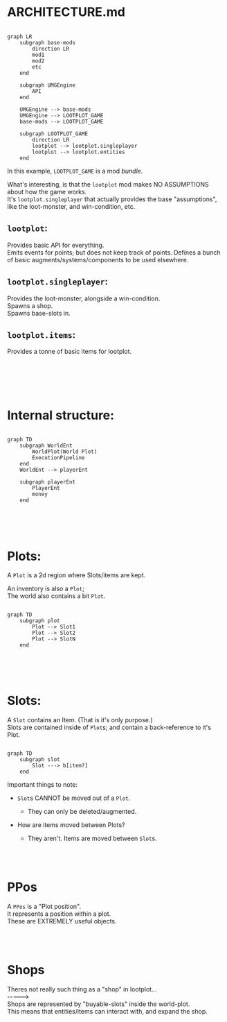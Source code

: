 

# ARCHITECTURE.md

```mermaid

graph LR
    subgraph base-mods
        direction LR
        mod1
        mod2
        etc
    end

    subgraph UMGEngine
        API
    end

    UMGEngine --> base-mods
    UMGEngine --> LOOTPLOT_GAME
    base-mods --> LOOTPLOT_GAME

    subgraph LOOTPLOT_GAME
        direction LR
        lootplot --> lootplot.singleplayer
        lootplot --> lootplot.entities
    end
```
In this example, `LOOTPLOT_GAME` is a mod *bundle.*

What's interesting, is that the `lootplot` mod makes NO ASSUMPTIONS about how the game works.<br/>
It's `lootplot.singleplayer` that actually provides the base "assumptions",
like the loot-monster, and win-condition, etc.

## `lootplot`:
Provides basic API for everything.   
Emits events for points; but does not keep track of points.
Defines a bunch of basic augments/systems/components to be used elsewhere.

## `lootplot.singleplayer`:
Provides the loot-monster, alongside a win-condition.  
Spawns a shop.  
Spawns base-slots in.

## `lootplot.items`:
Provides a tonne of basic items for lootplot.

<br/>
<br/>
<br/>
<br/>


# Internal structure:
```mermaid

graph TD
    subgraph WorldEnt
        WorldPlot(World Plot)
        ExecutionPipeline
    end
    WorldEnt --> playerEnt

    subgraph playerEnt
        PlayerEnt
        money
    end

```



<br/>
<br/>
<br/>

# Plots:
A `Plot` is a 2d region where Slots/items are kept.

An inventory is also a `Plot`;   
The world also contains a bit `Plot`.
```mermaid

graph TD
    subgraph plot
        Plot --> Slot1
        Plot --> Slot2
        Plot --> SlotN
    end

```


<br/>
<br/>
<br/>

# Slots:
A `Slot` contains an Item. (That is it's only purpose.)   
Slots are contained inside of `Plot`s; 
and contain a back-reference to it's Plot.
```mermaid

graph TD
    subgraph slot
        Slot ---> b[item?]
    end
```

Important things to note:
- `Slot`s CANNOT be moved out of a `Plot`.
    - They can only be deleted/augmented.

- How are items moved between Plots?
    - They aren't. Items are moved between `Slot`s.

<br/>
<br/>

# PPos
A `PPos` is a "Plot position".  
It represents a position within a plot.   
These are EXTREMELY useful objects.


<br/>
<br/>



# Shops
Theres not really such thing as a "shop" in lootplot...   
----->   
Shops are represented by "buyable-slots" inside the world-plot.   
This means that entities/items can interact with, and expand the shop.

<br/>
<br/>

